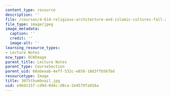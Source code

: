 ```yaml
---
content_type: resource
description: ''
file: /courses/4-614-religious-architecture-and-islamic-cultures-fall-2002/e96d115fcd9d0d4cd8ca2e4579fa916a_3075thumbnail.jpg
file_type: image/jpeg
image_metadata:
  caption: ''
  credit: ''
  image-alt: ''
learning_resource_types:
- Lecture Notes
ocw_type: OCWImage
parent_title: Lecture Notes
parent_type: CourseSection
parent_uid: 68abeaab-4eff-532c-e858-18d3ffb567bd
resourcetype: Image
title: 3075thumbnail.jpg
uid: e96d115f-cd9d-0d4c-d8ca-2e4579fa916a
---
```

